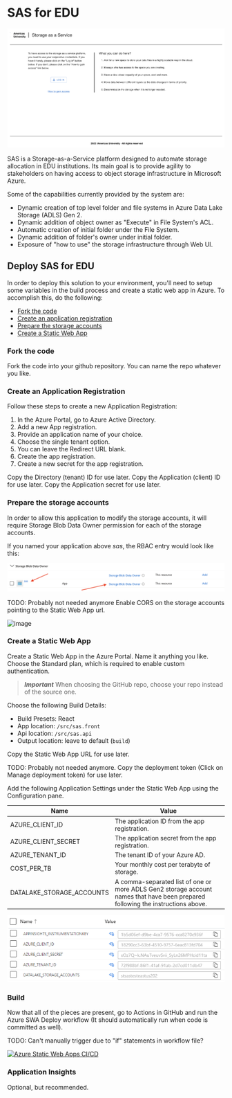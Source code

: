 # SAS for EDU

![image](assets/sas-welcome-page.png)

SAS is a Storage-as-a-Service platform designed to automate storage allocation in EDU institutions. Its main goal is to provide agility to stakeholders on having access to object storage infrastructure in Microsoft Azure.

Some of the capabilities currently provided by the system are:

* Dynamic creation of top level folder and file systems in Azure Data Lake Storage (ADLS) Gen 2.
* Dynamic addition of object owner as "Execute" in File System's ACL.
* Automatic creation of initial folder under the File System.
* Dynamic addition of folder's owner under initial folder.
* Exposure of "how to use" the storage infrastructure through Web UI.

## Deploy SAS for EDU

In order to deploy this solution to your environment, you'll need to setup some variables in the build process and create a static web app in Azure. To accomplish this, do the following:

* [Fork the code](#fork-the-code)
* [Create an application registration](#create-an-application-registration)
* [Prepare the storage accounts](#prepare-the-storage-accounts)
* [Create a Static Web App](#create-a-static-web-app)

### Fork the code

Fork the code into your github repository. You can name the repo whatever you like.

### Create an Application Registration

Follow these steps to create a new Application Registration:

1. In the Azure Portal, go to Azure Active Directory.
2. Add a new App registration.
3. Provide an application name of your choice.
4. Choose the single tenant option.
5. You can leave the Redirect URL blank.
6. Create the app registration.
7. Create a new secret for the app registration.

Copy the Directory (tenant) ID for use later.
Copy the Application (client) ID for use later.
Copy the Application secret for use later.

### Prepare the storage accounts

In order to allow this application to modify the storage accounts, it will require Storage Blob Data Owner permission for each of the storage accounts.

If you named your application above *sas*, the RBAC entry would look like this:

![image](assets/blog-owner-contributor.png)

TODO: Probably not needed anymore
Enable CORS on the storage accounts pointing to the Static Web App url.

![image](https://user-images.githubusercontent.com/3756829/148672121-d1de3d3e-f026-42c9-bd1e-39eefbcfd3c3.png)

### Create a Static Web App

Create a Static Web App in the Azure Portal. Name it anything you like. Choose the Standard plan, which is required to enable custom authentication.

> ***Important***
> When choosing the GitHub repo, choose your repo instead of the source one.

Choose the following Build Details:

* Build Presets: React
* App location: `/src/sas.front`
* Api location: `/src/sas.api`
* Output location: leave to default (`build`)

Copy the Static Web App URL for use later.

TODO: Probably not needed anymore. Copy the deployment token (Click on Manage deployment token) for use later.

Add the following Application Settings under the Static Web App using the Configuration pane. 

| Name | Value |
| --- | --- |
| AZURE_CLIENT_ID | The application ID from the app registration. |
| AZURE_CLIENT_SECRET | The application secret from the app registration. |
| AZURE_TENANT_ID | The tenant ID of your Azure AD. |
| COST_PER_TB | Your monthly cost per terabyte of storage. |
| DATALAKE_STORAGE_ACCOUNTS | A comma-separated list of one or more ADLS Gen2 storage account names that have been prepared following the instructions above. |

![App Settings](./assets/app-settings.png)

### Build

Now that all of the pieces are present, go to Actions in GitHub and run the Azure SWA Deploy workflow (It should automatically run when code is committed as well). 

TODO: Can't manually trigger due to "if" statements in workflow file?

[![Azure Static Web Apps CI/CD](../../actions/workflows/azure-swa-deploy.yml/badge.svg)](../../actions/workflows/azure-swa-deploy.yml)

### Application Insights

Optional, but recommended.
